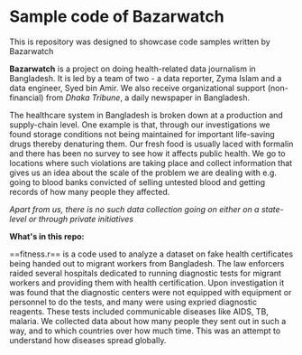 # Sample code of Bazarwatch
This is repository was designed to showcase code samples written by Bazarwatch

**Bazarwatch** is a project on doing health-related data journalism in Bangladesh. It is led by a team of two - a data reporter, Zyma Islam and a data engineer, Syed bin Amir. We also receive organizational support (non-financial) from *Dhaka Tribune*, a daily newspaper in Bangladesh. 

The healthcare system in Bangladesh is broken down at a production and supply-chain level. One example is that, through our investigations we found storage conditions not being maintained for important life-saving drugs thereby denaturing them. Our fresh food is usually laced with formalin and there has been no survey to see how it affects public health. We go to locations where such violations are taking place and collect information that gives us an idea about the scale of the problem we are dealing with e.g. going to blood banks convicted of selling untested blood and getting records of how many people they affected. 

*Apart from us, there is no such data collection going on either on a state-level or through private initiatives*

**What's in this repo:**

==fitness.r== is a code used to analyze a dataset on fake health certificates being handed out to migrant workers from Bangladesh. The law enforcers raided several hospitals dedicated to running diagnostic tests for migrant workers and providing them with health certification. Upon investigation it was found that the diagnostic centers were not equipped with equipment or personnel to do the tests, and many were using expried diagnostic reagents. These tests included communicable diseases like AIDS, TB, malaria. We collected data about how many people they sent out in such a way, and to which countries over how much time. This was an attempt to understand how diseases spread globally. 

